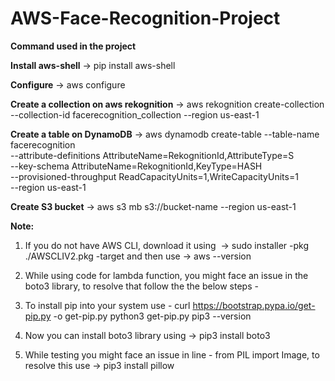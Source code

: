 # AWS-Face-Recognition-Project

**Command used in the project**

**Install aws-shell** -> 
pip install aws-shell

**Configure** -> 
aws configure

**Create a collection on aws rekognition** -> 
aws rekognition create-collection --collection-id facerecognition_collection --region us-east-1

**Create a table on DynamoDB** ->
aws dynamodb create-table --table-name facerecognition \
--attribute-definitions AttributeName=RekognitionId,AttributeType=S \
--key-schema AttributeName=RekognitionId,KeyType=HASH \
--provisioned-throughput ReadCapacityUnits=1,WriteCapacityUnits=1 \
--region us-east-1

**Create S3 bucket** -> 
aws s3 mb s3://bucket-name --region us-east-1


**Note:**
1. If you do not have AWS CLI, download it using  -> sudo installer -pkg ./AWSCLIV2.pkg -target and then use -> aws --version 

2. While using code for lambda function, you might face an issue in the boto3 library, to resolve that follow the the below steps -
  
3. To install pip into your system use - curl https://bootstrap.pypa.io/get-pip.py -o get-pip.py python3 get-pip.py pip3 --version
  
4. Now you can install boto3 library using -> pip3 install boto3 

5. While testing you might face an issue in line - from PIL import Image, to resolve this use -> pip3 install pillow
